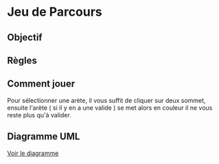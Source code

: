 # Jeu de Parcours

## Objectif

## Règles

## Comment jouer

Pour sélectionner une arète, il vous suffit de cliquer sur deux sommet, ensuite l'arète ( si il y en a une valide ) se met alors en couleur il ne vous reste plus qu'à valider.


## Diagramme UML
[Voir le diagramme](https://cdn.discordapp.com/attachments/1115198371846688848/1115554197346193458/image.png)
